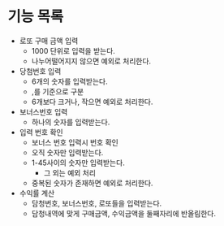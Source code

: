# 기능 목록


- 로또 구매 금액 입력
    - 1000 단위로 입력을 받는다.
    - 나누어떨어지지 않으면 예외로 처리한다.
- 당첨번호 입력
    - 6개의 숫자를 입력받는다.
    - ,를 기준으로 구분
    - 6개보다 크거나, 작으면 예외로 처리한다.
- 보너스번호 입력
    - 하나의 숫자를 입력받는다.
- 입력 번호 확인
    - 보너스 번호 입력시 번호 확인
    - 오직 숫자만 입력받는다.
    - 1-45사이의 숫자만 입력받는다.
        - 그 외는 예외 처리
    - 중복된 숫자가 존재하면 예외로 처리한다.
- 수익률 계산
    - 담청번호, 보너스번호, 로또들을 입력받는다.
    - 담청내역에 맞게 구매금액, 수익금액을 둘째자리에 반올림한다.